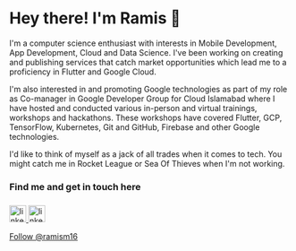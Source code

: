 
<!--
**ramism16/ramism16** is a ✨ _special_ ✨ repository because its `README.md` (this file) appears on your GitHub profile.

Here are some ideas to get you started:

- 🔭 I’m currently working on ...
- 🌱 I’m currently learning ...
- 👯 I’m looking to collaborate on ...
- 🤔 I’m looking for help with ...
- 💬 Ask me about ...
- 📫 How to reach me: ...
- 😄 Pronouns: ...
- ⚡ Fun fact: ...
-->

# Hey there! I'm Ramis 👋

I'm a computer science enthusiast with interests in Mobile Development, App Development, Cloud and Data Science. I've been working on creating and publishing services that catch market opportunities which lead me to a proficiency in Flutter and Google Cloud.

I'm also interested in and promoting Google technologies as part of my role as Co-manager in Google Developer Group for Cloud Islamabad where I have hosted and conducted various in-person and virtual trainings, workshops and hackathons. These workshops have covered Flutter, GCP, TensorFlow, Kubernetes, Git and GitHub, Firebase and other Google technologies.

I'd like to think of myself as a jack of all trades when it comes to tech.
You might catch me in Rocket League or Sea Of Thieves when I'm not working.

### Find me and get in touch here

###
<div align="left">
  <a href="https://www.linkedin.com/in/ramis-m16/" target="_blank">
    <img src="https://img.shields.io/static/v1?message=LinkedIn&logo=linkedin&label=&color=0077B5&logoColor=white&labelColor=&style=for-the-badge" height="30" alt="linkedin logo"  />
  </a>
  <a href="https://www.instagram.com/ramis.m16/" target="_blank">
    <img src="https://img.shields.io/static/v1?message=Instagram&logo=instagram&label=&color=d62976&logoColor=white&labelColor=&style=for-the-badge" height="30" alt="linkedin logo"  />
  </a>
</div>

<a class="github-button" href="https://github.com/ramism16" data-color-scheme="no-preference: dark; light: light; dark: dark;" data-size="large" data-show-count="true" aria-label="Follow @ramism16 on GitHub">Follow @ramism16</a>

<script async defer src="https://buttons.github.io/buttons.js"></script>
